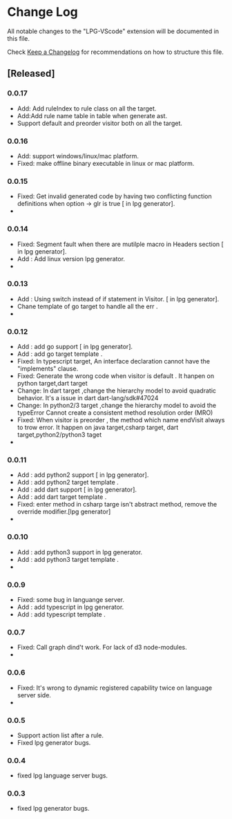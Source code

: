 # Change Log

All notable changes to the "LPG-VScode" extension will be documented in this file.

Check [Keep a Changelog](http://keepachangelog.com/) for recommendations on how to structure this file.

## [Released]

### 0.0.17
* Add: Add ruleIndex to rule class on all  the target.
* Add:Add rule name table in  table when generate ast.
* Support default and preorder visitor both on all  the target.
  
### 0.0.16
* Add: support windows/linux/mac platform.
* Fixed: make offline binary executable in linux or mac platform.
### 0.0.15
* Fixed: Get invalid generated code by having two conflicting function definitions when option -> glr is true [ in lpg generator].
* 
### 0.0.14
* Fixed: Segment fault when there are mutilple macro in Headers section [ in lpg generator].
* Add : Add linux version lpg generator.
* 
### 0.0.13
* Add : Using switch instead of if statement in Visitor.  [ in lpg generator].
* Chane template of go target to handle all the err .
* 
### 0.0.12
* Add : add go support  [ in lpg generator].
* Add : add go target template .
* Fixed: In typescript target, An interface declaration cannot have the "implements" clause. 
* Fixed: Generate  the wrong code when visitor is default . It hanpen on  python target,dart target
* Change: In dart target ,change the hierarchy model to avoid quadratic behavior. It's a issue in dart dart-lang/sdk#47024
* Change: In python2/3 target ,change the hierarchy model to avoid  the typeError Cannot create a consistent method resolution order (MRO)
* Fixed:  When visitor is preorder , the method which name  endVisit always to trow error. It happen on java target,csharp target, dart target,python2/python3 taget
* 
### 0.0.11
* Add : add python2 support  [ in lpg generator].
* Add : add python2 target template .
* Add : add dart support   [ in lpg generator].
* Add : add dart target template .
* Fixed: enter method in csharp targe isn't abstract method, remove the override modifier.[lpg generator]
* 
### 0.0.10
* Add : add python3 support in lpg generator.
* Add : add python3 target template .
* 
### 0.0.9
* Fixed: some bug in languange server.
* Add : add typescript in lpg generator.
* Add : add typescript template .
### 0.0.7
* Fixed: Call graph dind't work. For lack of d3 node-modules.
* 

### 0.0.6
* Fixed: It's wrong to dynamic registered capability twice on language server side.
* 
### 0.0.5
* Support action list after a rule.
* Fixed lpg generator bugs.
  
### 0.0.4
* fixed lpg language server bugs.
### 0.0.3
* fixed lpg generator bugs.

  
